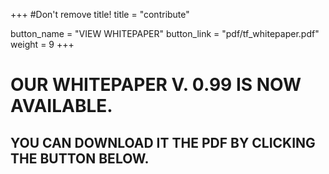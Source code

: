 +++
#Don't remove title!
title = "contribute"

button_name = "VIEW WHITEPAPER"
button_link = "pdf/tf_whitepaper.pdf"
weight = 9
+++
# OUR WHITEPAPER V. 0.99 IS NOW AVAILABLE.
## YOU CAN DOWNLOAD IT THE PDF BY CLICKING THE BUTTON BELOW.

